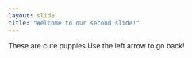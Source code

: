 ```yaml
---
layout: slide
title: "Welcome to our second slide!"
---
```

These are cute puppies
Use the left arrow to go back!
